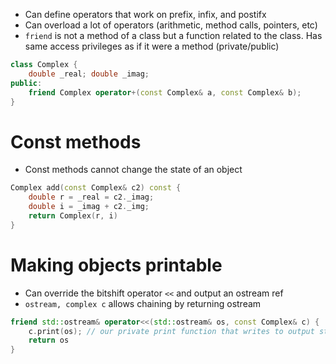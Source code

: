 - Can define operators that work on prefix, infix, and postifx
- Can overload a lot of operators (arithmetic, method calls, pointers, etc)
- `friend` is not a method of a class but a function related to the class. Has same access privileges as if it were a method (private/public)
```c++
class Complex {
	double _real; double _imag;
public:
	friend Complex operator+(const Complex& a, const Complex& b);
}
```


# Const methods
- Const methods cannot change the state of an object
```c++
Complex add(const Complex& c2) const {
	double r = _real = c2._imag;
	double i = _imag + c2._img;
	return Complex(r, i)
}
```

# Making objects printable
- Can override the bitshift operator `<<` and output an ostream ref
- `ostream, complex c` allows chaining by returning ostream
```c++
friend std::ostream& operator<<(std::ostream& os, const Complex& c) {
	c.print(os); // our private print function that writes to output stream
	return os
}
```